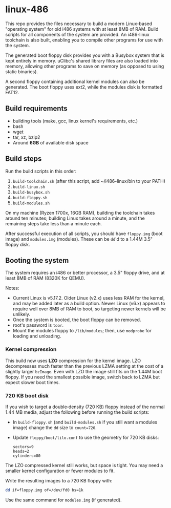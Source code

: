 # linux-486

This repo provides the files necessary to build a modern Linux-based "operating system" for old i486 systems with at least 8MB of RAM. Build scripts for all components of the system are provided. An i486-linux toolchain is also built, enabling you to compile other programs for use with the system.

The generated boot floppy disk provides you with a Busybox system that is kept entirely in memory. uClibc's shared library files are also loaded into memory, allowing other programs to save on memory (as opposed to using static binaries).

A second floppy containing additional kernel modules can also be generated.
The boot floppy uses ext2, while the modules disk is formatted FAT12.

## Build requirements

* building tools (make, gcc, linux kernel's requirements, etc.)
* bash
* wget
* tar, xz, bzip2
* Around **6GB** of available disk space

## Build steps

Run the build scripts in this order:

1. `build-toolchain.sh` (after this script, add ~/i486-linux/bin to your PATH)
2. `build-linux.sh`
3. `build-busybox.sh`
4. `build-floppy.sh`
5. `build-modules.sh`

On my machine (Ryzen 1700x, 16GB RAM), building the toolchain takes around ten minutes; building Linux takes around a minute, and the remaining steps take less than a minute each.

After successful execution of all scripts, you should have `floppy.img` (boot image) and `modules.img` (modules). These can be `dd`'d to a 1.44M 3.5" floppy disk.

## Booting the system

The system requires an i486 or better processor, a 3.5" floppy drive, and at least 8MB of RAM (8320K for QEMU).

Notes:

* Current Linux is v5.17.2. Older Linux (v2.x) uses less RAM for the kernel, and may be added later as a build option. Newer Linux (v6.x) appears to require well over 8MB of RAM to boot, so targeting newer kernels will be unlikely.
* Once the system is booted, the boot floppy can be removed.
* root's password is `toor`.
* Mount the modules floppy to `/lib/modules`; then, use `modprobe` for loading and unloading.

### Kernel compression

This build now uses **LZO** compression for the kernel image. LZO decompresses much faster than the previous LZMA setting at the cost of a slightly larger `bzImage`. Even with LZO the image still fits on the 1.44M boot floppy. If you need the smallest possible image, switch back to LZMA but expect slower boot times.

### 720 KB boot disk

If you wish to target a double‑density (720 KB) floppy instead of the normal
1.44 MB media, adjust the following before running the build scripts:

* In `build-floppy.sh` (and `build-modules.sh` if you still want a modules
  image) change the `dd` size to `count=720`.
* Update `floppy/boot/lilo.conf` to use the geometry for 720 KB disks:

  ```
  sectors=9
  heads=2
  cylinders=80
  ```

The LZO compressed kernel still works, but space is tight. You may need a
smaller kernel configuration or fewer modules to fit.

Write the resulting images to a 720 KB floppy with:

```bash
dd if=floppy.img of=/dev/fd0 bs=1k
```

Use the same command for `modules.img` (if generated).
